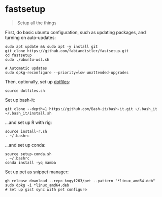 # fastsetup
> Setup all the things

First, do basic ubuntu configuration, such as updating packages, and turning on auto-updates:

```
sudo apt update && sudo apt -y install git
git clone https://github.com/fabiandistler/fastsetup.git
cd fastsetup
sudo ./ubuntu-wsl.sh

# Automatic updates
sudo dpkg-reconfigure --priority=low unattended-upgrades
```

Then, optionally, set up [dotfiles](https://github.com/fabiandistler/dotfiles):

    source dotfiles.sh

Set up bash-it:

```
git clone --depth=1 https://github.com/Bash-it/bash-it.git ~/.bash_it
~/.bash_it/install.sh
```

...and set up R with rig:

```
source install-r.sh
. ~/.bashrc
```

...and set up conda:

```
source setup-conda.sh
. ~/.bashrc
conda install -yq mamba
```



Set up pet as snippet manager:

```
gh release download --repo knqyf263/pet --pattern "*linux_amd64.deb"
sudo dpkg -i *linux_amd64.deb
# Set up gist sync with pet configure
```


